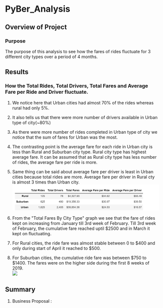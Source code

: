 # PyBer_Analysis

## Overview of Project

### Purpose
The purpose of this analysis to see how the fares of rides fluctuate for 3 
different city types over a period of 4 months. 


## Results

### How the Total Rides, Total Drivers, Total Fares and Average Fare per Ride and Driver fluctuate. 
1. We notice here that Urban cities had almost 70% of the rides whereas rural had only 5%. 
2. It also tells us that there were more number of drivers available in Urban type of city(~80%)
3. As there were more number of rides completed in Urban type of city we notice that the sum of fares for Urban was the most. 
4. The contrasting point is the average fare for each ride in Urban city is less than Rural and Suburban city type.
   Rural city type has highest average fare. 
   It can be assumed that as Rural city type has less number of rides, the average fare per ride is more. 
5. Same thing can be said about average fare per driver is least in Urban cities because total rides are more. 
   Average fare per driver in Rural cty is almost 3 times than Urban city. 
![](./Resources/Data.PNG)

6. From the "Total Fares By City Type" graph we see that the fare of rides kept on increasing from January till 3rd week of February. 
   Till 3rd week of February, the cumulative fare reached uptil $2500 and in March it kept on fluctuating.
7. For Rural cities, the ride fare was almost stable between 0 to $400 and only during start of April it reached to $500. 
8. For Suburban cities, the cumulative ride fare was between  $750 to $1400. The fares were on the higher side during the first 8 weeks of 2019.   
![](./Resources/TotalFareByCityType.PNG.PNG)


## Summary

1. Business Proposal :


